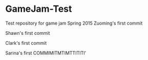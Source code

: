 # GameJam-Test
Test repository for game jam Spring 2015
Zuoming's first commit

Shawn's first commit

Clark's first commit

Sarina's first COMMIMITMTIMTTITITI'